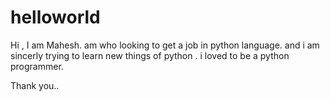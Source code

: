 # helloworld

Hi , I am Mahesh. am who looking to get a job in python language. and i am sincerly trying to learn new things of python . i loved to be a python programmer.

Thank you..

